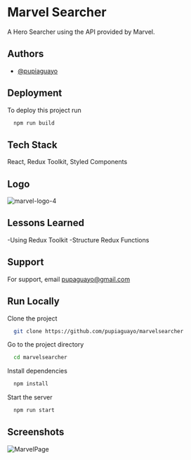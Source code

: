 # Marvel Searcher

 A Hero Searcher using the API provided by Marvel.

## Authors

- [@pupiaguayo](https://www.github.com/pupiaguayo)

  
## Deployment

To deploy this project run

```bash
  npm run build
```

  
## Tech Stack

React, Redux Toolkit, Styled Components

  
## Logo
![marvel-logo-4](https://user-images.githubusercontent.com/67393038/120931671-033d3080-c6c9-11eb-876d-37e7d6897fc5.png)


    
## Lessons Learned

 -Using Redux Toolkit
 -Structure Redux Functions
 
  
## Support

For support, email pupaguayo@gmail.com

  
## Run Locally

Clone the project

```bash
  git clone https://github.com/pupiaguayo/marvelsearcher
```

Go to the project directory

```bash
  cd marvelsearcher
```

Install dependencies

```bash
  npm install
```

Start the server

```bash
  npm run start
```

  
## Screenshots


![MarvelPage](https://user-images.githubusercontent.com/67393038/120928555-7c358b80-c6bb-11eb-9c89-1fca4d1cb571.jpg)


